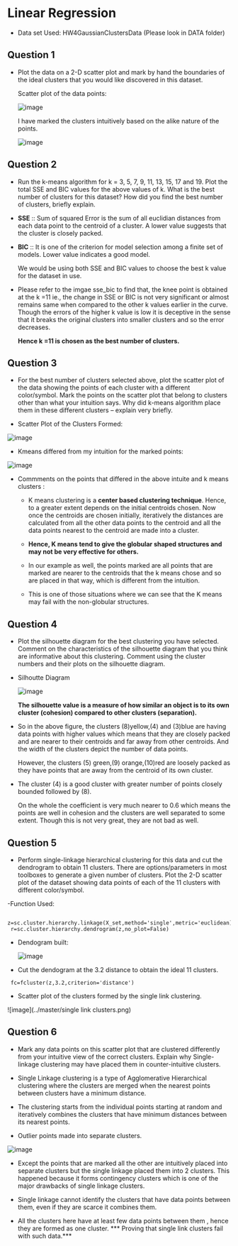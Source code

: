 Linear Regression 
===================

- Data set Used: HW4GaussianClustersData (Please look in DATA folder)

Question 1 
------------

- Plot the data on a 2-D scatter plot and mark by hand the boundaries of the ideal clusters that you would like discovered in this dataset. 		
  
  Scatter plot of the data points:
  
  ![image](../master/Dataset.PNG) 
  
  
  I have marked the clusters intuitively based on the alike nature of the points. 
  
  ![image](../master/Intuitive_Clusters.png) 
  
  
Question 2
------------
  
- Run the k-means algorithm for k = 3, 5, 7, 9, 11, 13, 15, 17 and 19. Plot the total SSE and BIC values for the above values of k. 
  What is the best number of clusters for this dataset? How did you find the best number of clusters, briefly explain.
  
- **SSE** :: Sum of squared Error is the sum of all euclidian distances from each data point to the centroid of a cluster. A lower value suggests that the cluster is closely packed.
- **BIC** :: It is one of the criterion for model selection among a finite set of models. Lower value indicates a good model.
  
  We would be using both SSE and BIC values to choose the best k value for the dataset in use.
  
- Please refer to the imgae sse_bic to find that, the knee point is obtained at the k =11 ie., the change in SSE or BIC is not very significant or almost remains same when compared to the other k values earlier in the curve. 
  Though the errors of the higher k value is low it is deceptive in the sense that it breaks the original clusters into smaller clusters and so the error decreases.
  
  **Hence k =11 is chosen as the best number of clusters.**

Question 3
------------  
- For the best number of clusters selected above, plot the scatter plot of the data showing the points of each cluster with a different color/symbol. 
  Mark the points on the scatter plot that belong to clusters other than what your intuition says. Why did k-means algorithm place them in these different clusters – explain very briefly.   

- Scatter Plot of the Clusters Formed:
 
 ![image](../master/Kmeans_clusters.png)

- Kmeans differed from my intuition for the marked points: 
 
 ![image](../master/points_that_differd.png)
 
- Commments on the points that differed in the above intuite and k means clusters :

  - K means clustering is a **center based clustering technique**. Hence, to a greater extent depends on the initial centroids chosen. Now once the centroids are chosen initially, iteratively the distances are calculated from all the other data points to the centroid and all the data points nearest to the centroid are made into a cluster.
   
  - **Hence, K means tend to give the globular shaped structures and may not be very effective for others.**
   
  - In our example as well, the points marked are all points that are marked are nearer to the centroids that the k means chose and so are placed in that way, which is different from the intuition.
  - This is one of those situations where we can see that the K means may fail with the non-globular structures.

 Question 4
------------
- Plot the silhouette diagram for the best clustering you have selected. Comment on the characteristics of the silhouette diagram that you think are informative about this clustering. 
  Comment using the cluster numbers and their plots on the silhouette diagram.  

- Silhoutte Diagram 

	![image](../master/Silhoutte.PNG)  
  
  **The silhouette value is a measure of how similar an object is to its own cluster (cohesion) compared to other clusters (separation).**
  
- So in the above figure, the clusters (8)yellow,(4) and (3)blue are having data points with higher values which means that they are closely packed and are nearer to their centroids and far away from other centroids. And the width of the clusters depict the number of data points.
 
  However, the clusters (5) green,(9) orange,(10)red are loosely packed as they have points that are away from the centroid of its own cluster.
 
- The cluster (4) is a good cluster with greater number of points closely bounded followed by (8).
  
  On the whole the coefficient is very much nearer to 0.6 which means the points are well in cohesion and the clusters are well separated to some extent. Though this is not very great, they are not bad as well.
 
 Question 5
------------
- Perform single-linkage hierarchical clustering for this data and cut the dendrogram to obtain 11 clusters. There are options/parameters in most toolboxes to generate a given number of clusters. Plot the 2-D scatter plot of the dataset showing data points of each of the 11 clusters with different color/symbol.  
 
-Function Used: 

```
 z=sc.cluster.hierarchy.linkage(X_set,method='single',metric='euclidean)
 r=sc.cluster.hierarchy.dendrogram(z,no_plot=False)
```
- Dendogram built:
  
  ![image](../master/Dendogram.png)

- Cut the dendogram at the 3.2 distance to obtain the ideal 11 clusters.

```
 fc=fcluster(z,3.2,criterion='distance')
```

- Scatter plot of the clusters formed by the single link clustering.

 ![image](../master/single link clusters.png)

 Question 6
------------

- Mark any data points on this scatter plot that are clustered differently from your intuitive view of the correct clusters. Explain why Single-linkage clustering may have placed them in counter-intuitive clusters.

 - Single Linkage clustering is a type of Agglomerative Hierarchical clustering where the clusters are merged when the nearest points between clusters have a minimum distance. 

 - The clustering starts from the individual points starting at random and iteratively combines the clusters that have minimum distances between its nearest points.
 
- Outlier points made into separate clusters.

 ![image](../master/2e.png)
 
 - Except the points that are marked all the other are intuitively placed into separate clusters but the single linkage placed them into 2 clusters. This happened because it forms contingency clusters which is one of the major drawbacks of single linkage clusters. 
 
 - Single linkage cannot identify the clusters that have data points between them, even if they are scarce it combines them. 

 - All the clusters here have at least few data points between them , hence they are formed as one cluster. *** Proving that single link clusters fail with such data.***

	